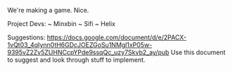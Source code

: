 We're making a game. Nice.

Project Devs: ~ Minxbin ~ Sifi ~ Helix

Suggestions: https://docs.google.com/document/d/e/2PACX-1vQt03_4qIynn0tH6GDcJOEZGoSu1NMgl1xP05w-9395vZ2Zv5ZUHNCcpYPde9ssqQc_uzy7Skvb2_ay/pub Use this document to suggest and look through stuff to implement.

